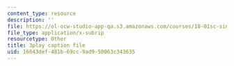 ```yaml
---
content_type: resource
description: ''
file: https://ol-ocw-studio-app-qa.s3.amazonaws.com/courses/18-01sc-single-variable-calculus-fall-2010/16643def481b69cc9ad950063c343635_BGE3wb7H2PA.srt
file_type: application/x-subrip
resourcetype: Other
title: 3play caption file
uid: 16643def-481b-69cc-9ad9-50063c343635
---
```


